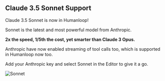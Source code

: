 ## Claude 3.5 Sonnet Support

Claude 3.5 Sonnet is now in Humanloop!

Sonnet is the latest and most powerful model from Anthropic.

**2x the speed, 1/5th the cost, yet smarter than Claude 3 Opus.**

Anthropic have now enabled streaming of tool calls too, which is supported in Humanloop now too.

Add your Anthropic key and select Sonnet in the Editor to give it a go.

![Sonnet](../assets/images/sonnet.png)
